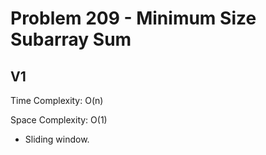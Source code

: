 # Problem 209 - Minimum Size Subarray Sum

## V1

Time Complexity: O(n)

Space Complexity: O(1)

- Sliding window.

